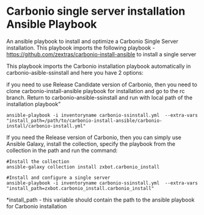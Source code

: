 # Carbonio single server installation Ansible Playbook
An ansible playbook to install  and optimize a Carbonio Single Server installation.
This playbook imports the following playbook - https://github.com/zextras/carbonio-install-ansible to install a single server 

This playbook imports the Carbonio installation playbook automatically in carbonio-asible-ssinstall and here you have 2 options:

 if you need to use Release Candidate version of Carbonio, then you need to clone carbonio-install-ansible playbook for installation and go to the rc branch. Return to carbonio-ansible-ssinstall and run with local path of the installation playbook”

```
ansible-playbook -i inventoryname carbonio-ssinstall.yml  --extra-vars "install_path=/path/to/carbonio-install-ansible/carbonio-install/carbonio-install.yml"
```

If you need the Release version of Carbonio, then you can simply use Ansible Galaxy, install the collection, specify the playbook from the collection in the path and run the command:

```
#Install the collection 
ansible-galaxy collection install zxbot.carbonio_install

#Install and configure a single server
ansible-playbook -i inventoryname carbonio-ssinstall.yml  --extra-vars "install_path=zxbot.carbonio_install.carbonio_install"
```

*install_path - this variable should contain the path to the ansible playbook for Carbonio installation
